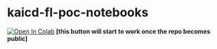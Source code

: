 # kaicd-fl-poc-notebooks

[![Open In Colab](https://colab.research.google.com/assets/colab-badge.svg)](https://colab.research.google.com/github/adap/kaicd-fl-poc-notebooks/blob/main/introduction-to-fl-with-flower.ipynb) **[this button will start to work once the repo becomes public]**
